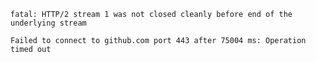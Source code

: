 `fatal: HTTP/2 stream 1 was not closed cleanly before end of the underlying stream`


`Failed to connect to github.com port 443 after 75004 ms: Operation timed out`